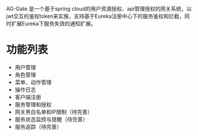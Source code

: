 AG-Gate 是一个基于spring cloud的用户资源授权、api管理授权的网关系统，以jwt交互的鉴权token来实施，支持基于Eureka注册中心下的服务鉴权和拦截，同时扩展Eureka下服务失效的通知扩展。
# 功能列表
- 用户管理
- 角色管理
- 菜单、动作管理
- 操作日志
- 客户端注册
- 服务管理和授权
- 网关黑白名单和IP限制（待完善）
- 服务状态监控与提醒（待完善）
- 服务追踪（待完善）
